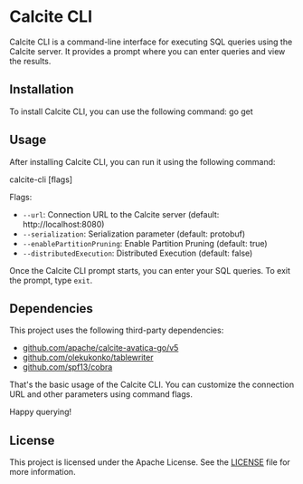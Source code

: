 # Calcite CLI

Calcite CLI is a command-line interface for executing SQL queries using the Calcite server. It provides a prompt where you can enter queries and view the results.

## Installation

To install Calcite CLI, you can use the following command:
go get

## Usage

After installing Calcite CLI, you can run it using the following command:

calcite-cli [flags]


Flags:
- `--url`: Connection URL to the Calcite server (default: http://localhost:8080)
- `--serialization`: Serialization parameter (default: protobuf)
- `--enablePartitionPruning`: Enable Partition Pruning (default: true)
- `--distributedExecution`: Distributed Execution (default: false)

Once the Calcite CLI prompt starts, you can enter your SQL queries. To exit the prompt, type `exit`.

## Dependencies

This project uses the following third-party dependencies:
- [github.com/apache/calcite-avatica-go/v5](https://github.com/apache/calcite-avatica-go/v5)
- [github.com/olekukonko/tablewriter](https://github.com/olekukonko/tablewriter)
- [github.com/spf13/cobra](https://github.com/spf13/cobra)

That's the basic usage of the Calcite CLI. You can customize the connection URL and other parameters using command flags.

Happy querying!


## License

This project is licensed under the Apache License. See the [LICENSE](LICENSE) file for more information.
